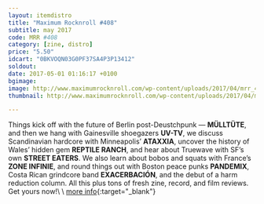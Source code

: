 ```yaml
---
layout: itemdistro
title: "Maximum Rocknroll #408"
subtitle: may 2017
code: MRR #408
category: [zine, distro]
price: "5.50"
idcart: "0BKVOQN03G0PF37SA4P3P13412"
soldout:
date: 2017-05-01 01:16:17 +0100
bgimage:
image: http://www.maximumrocknroll.com/wp-content/uploads/2017/04/mrr_408_cvr.jpg
thumbnail: http://www.maximumrocknroll.com/wp-content/uploads/2017/04/mrr_408_cvr.jpg

---
```


Things kick off with the future of Berlin post-Deustchpunk — **MÜLLTÜTE**, and then we hang with Gainesville shoegazers **UV-TV**, we discuss Scandinavian hardcore with Minneapolis’ **ATAXXIA**, uncover the history of Wales’ hidden gem **REPTILE RANCH**, and hear about Truewave with SF’s own **STREET EATERS**. We also learn about bobos and squats with France’s **ZONE INFINIE**, and round things out with Boston peace punks **PANDEMIX**, Costa Rican grindcore band **EXACERBACIÓN**, and the debut of a harm reduction column. All this plus tons of fresh zine, record, and film reviews. Get yours now!\\
\\
[more info](http://www.maximumrocknroll.com){:target="_blank"}
